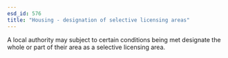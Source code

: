 ```yaml
---
esd_id: 576
title: "Housing - designation of selective licensing areas"
---
```


A local authority may subject to certain conditions being met designate the whole or part of their area as a selective licensing area.

